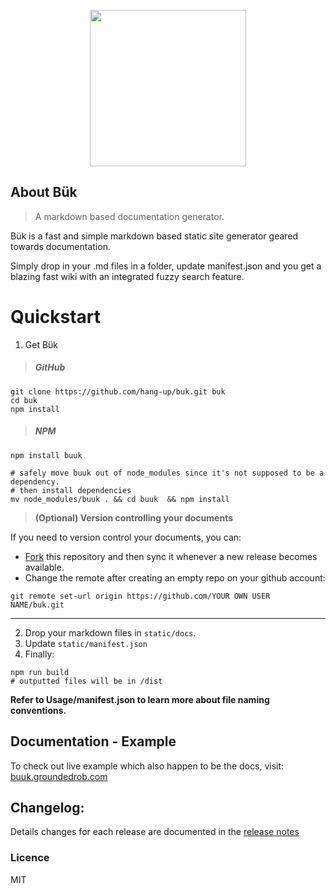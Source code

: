 <p align="center"><img src="http://groundedrob.com/images/projects/buk.png" height='250px'></p>

## About Bük
> A markdown based documentation generator.

Bük is a fast and simple markdown based static site generator geared towards documentation.

Simply drop in your .md files in a folder, update manifest.json and you get a blazing fast wiki with an integrated fuzzy search feature.

# Quickstart

1. Get Bük

> ##### GitHub

```shell
git clone https://github.com/hang-up/buk.git buk
cd buk
npm install
```

> ##### NPM

```shell
npm install buuk

# safely move buuk out of node_modules since it's not supposed to be a dependency.
# then install dependencies
mv node_modules/buuk . && cd buuk  && npm install
```
> **(Optional) Version controlling your documents**

If you need to version control your documents, you can:
- [Fork](https://help.github.com/articles/fork-a-repo/) this repository and then sync it whenever a new release becomes available.
- Change the remote after creating an empty repo on your github account: 

```shell
git remote set-url origin https://github.com/YOUR OWN USER NAME/buk.git
```

---

2. Drop your markdown files in `static/docs`.
3. Update `static/manifest.json`
4. Finally:
```shell
npm run build
# outputted files will be in /dist
```

**Refer to Usage/manifest.json to learn more about file naming conventions.** 

## Documentation - Example
To check out live example which also happen to be the docs, visit: [buuk.groundedrob.com](https://buuk.groundedrob.com)

## Changelog:
Details changes for each release are documented in the [release notes](https://github.com/hang-up/buk/releases)

### Licence
MIT


